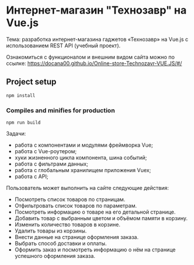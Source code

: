 # Интернет-магазин "Технозавр" на Vue.js

Тема: разработка интернет-магазина гаджетов «Технозавр» на Vue.js с использованием REST API (учебный проект).

Ознакомиться с функционалом и внешним видом сайта можно по ссылке: https://docana00.github.io/Online-store-Technozavr-VUE.JS/#/

## Project setup
```
npm install
```

### Compiles and minifies for production
```
npm run build
```

Задачи:
- работа с компонентами и модулями фреймворка Vue;
- работа с Vue-роутером;
- хуки жизненного цикла компонента, шина событий;
- работа с фильтрами данных;
- работа с глобальным хранилищем приложения Vuex;
- работа с API;

Пользователь может выполнить на сайте следующие действия:
- Посмотреть список товаров по страницам.
- Отфильтровать список товаров по параметрам.
- Посмотреть информацию о товаре на его детальной странице.
- Добавить товар с выбранным цветом и объёмом памяти в корзину.
- Изменить количество товаров в корзине.
- Удалить товары из корзины.
- Внести данные на странице оформления заказа.
- Выбрать способ доставки и оплаты.
- Оформить заказ и посмотреть информацию о нём на странице успешного оформления заказа.

